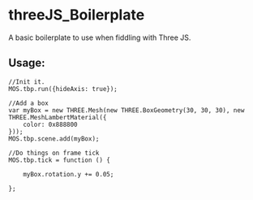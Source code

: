 threeJS_Boilerplate
===================

A basic boilerplate to use when fiddling with Three JS.

Usage:
------

    //Init it.
    MOS.tbp.run({hideAxis: true});

    //Add a box
    var myBox = new THREE.Mesh(new THREE.BoxGeometry(30, 30, 30), new THREE.MeshLambertMaterial({
        color: 0x888800
    }));
    MOS.tbp.scene.add(myBox);

    //Do things on frame tick
    MOS.tbp.tick = function () {

        myBox.rotation.y += 0.05;

    };
